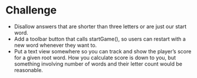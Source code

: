 # Challenge

* Disallow answers that are shorter than three letters or are just our start word.
* Add a toolbar button that calls startGame(), so users can restart with a new word whenever they want to.
* Put a text view somewhere so you can track and show the player’s score for a given root word. How you calculate score is down to you, but something involving number of words and their letter count would be reasonable.
